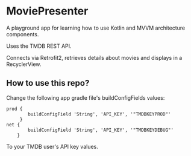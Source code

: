 # MoviePresenter
A playground app for learning how to use Kotlin and MVVM architecture components.

Uses the TMDB REST API.

Connects via Retrofit2, retrieves details about movies and displays in a RecyclerView.

## How to use this repo?

Change the following app gradle file's buildConfigFields values:

```
prod {
        buildConfigField 'String', 'API_KEY', '"TMDBKEYPROD"'
     }
net {
        buildConfigField 'String', 'API_KEY', '"TMDBKEYDEBUG"'
    }
```

To your TMDB user's API key values.
